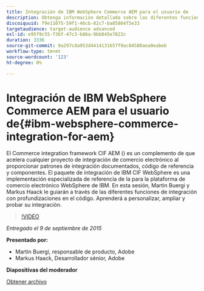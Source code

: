 ```yaml
---
title: Integración de IBM WebSphere Commerce AEM para el usuario de
description: Obtenga información detallada sobre las diferentes funciones de integración con análisis en profundidad del código. Obtenga información sobre cómo personalizar, ampliar y probar la integración.
discoiquuid: f9e11075-59f1-46cb-82c7-ba85864f5e33
targetaudience: target-audience advanced
exl-id: e95f9c55-f36f-47c3-b86a-9bb045e7822c
duration: 3336
source-git-commit: 9a297cda953d4414131657f9ac84580aea0eabeb
workflow-type: tm+mt
source-wordcount: '123'
ht-degree: 0%

---
```


# Integración de IBM WebSphere Commerce AEM para el usuario de{#ibm-websphere-commerce-integration-for-aem}

El Commerce integration framework CIF AEM () es un complemento de que acelera cualquier proyecto de integración de comercio electrónico al proporcionar patrones de integración documentados, código de referencia y componentes. El paquete de integración de IBM CIF WebSphere es una implementación especializada de referencia de la para la plataforma de comercio electrónico WebSphere de IBM. En esta sesión, Martin Buergi y Markus Haack le guiarán a través de las diferentes funciones de integración con profundizaciones en el código. Aprenderá a personalizar, ampliar y probar su integración.

>[!VIDEO](https://video.tv.adobe.com/v/19375/?quality=9)

*Entregado el 9 de septiembre de 2015*

**Presentado por:**

* Martin Buergi, responsable de producto, Adobe
* Markus Haack, Desarrollador sénior, Adobe

**Diapositivas del moderador**

[Obtener archivo](assets/150909-aem-gems-ibm-websphere-commerce-integration.pdf)
<!--
[Get back to the Overview](https://helpx.adobe.com/es/experience-manager/kt/eseminars/gems/aem-index.html)
-->
